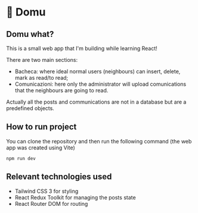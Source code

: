 # 🏡 Domu

## Domu what?

This is a small web app that I'm building while learning React!

There are two main sections:

- Bacheca: where ideal normal users (neighbours) can insert, delete, mark as read/to read;
- Comunicazioni: here only the administrator will upload comunications that the neighbours are going to read.

Actually all the posts and communications are not in a database but are a predefined objects.

## How to run project

You can clone the repository and then run the following command (the web app was created using Vite)

`npm run dev`

## Relevant technologies used

- Tailwind CSS 3 for styling
- React Redux Toolkit for managing the posts state
- React Router DOM for routing
